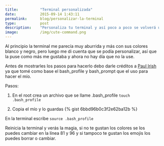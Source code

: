 ```yaml
---
title:  		"Terminal personalizada"
date:   		2015-09-14 1:43:11
permalink: 		blog/personalizar-la-terminal
type: 			post
description: 	"Personaliza tu terminal y así poco a poco se volverá una herramienta muy útil"
image: 			/img/cute-command.png
---
```


Al principio la terminal me parecía muy aburrida y más con sus colores blanco y negro, pero luego me di cuenta que se podía personalizar, así que la puse como más me gustaba y ahora no hay día que no la use.

Antes de mostrarles los pasos para hacerlo debo darle créditos a [Paul Irish](https://github.com/paulirish/dotfiles/) ya que tomé como base el bash_profile y bash_prompt que el uso para hacer el mío.


Pasos:

1. En el root crea un archivo que se llame .bash_profile `touch .bash_profile`

2. Copia el mío y lo guardas
{% gist 6bbd96b0c3f2e62ba12b %}

En la terminal escribe `source .bash_profile`

Reinicia la terminal y verás la magia, si no te gustan los colores se los puedes cambiar en la línea 81 y 96 y si tampoco te gustan los emojis los puedes borrar o cambiar.
